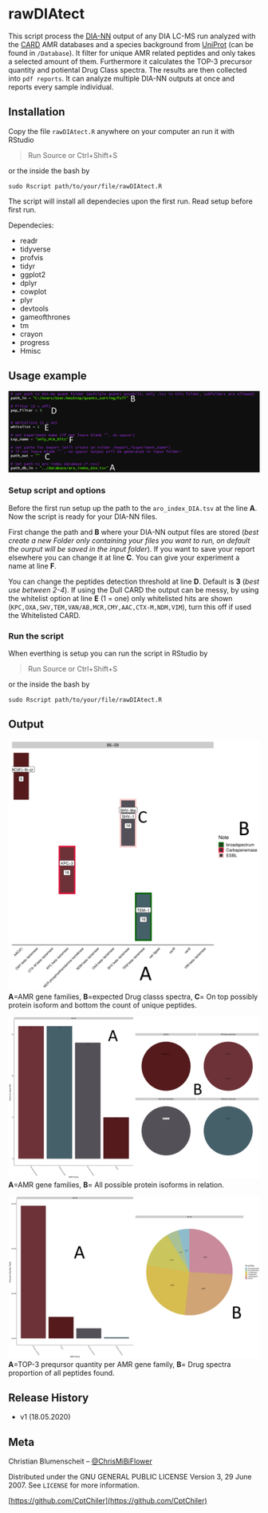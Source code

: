  # rawDIAtect

This script process the [DIA-NN](https://github.com/vdemichev/DiaNN) output of any DIA LC-MS run analyzed with the [CARD](https://card.mcmaster.ca/) AMR databases and a species background from [UniProt](https://www.uniprot.org/) (can be found in ``/Database``). It filter for unique AMR related peptides and only takes a selected amount of them. Furthermore it calculates the TOP-3 precursor quantity and potiental Drug Class spectra. The results are then collected into ``pdf reports``. It can analyze multiple DIA-NN outputs at once and reports every sample individual.  

## Installation

Copy the file ``rawDIAtect.R`` anywhere on your computer an run it with RStudio 
> Run Source or Ctrl+Shift+S
 
 or the inside the bash by 
```
sudo Rscript path/to/your/file/rawDIAtect.R
```
The script will install all dependecies upon the first run. Read setup before first run.

Dependecies:
 - readr
 - tidyverse
 - profvis
 - tidyr
 - ggplot2
 - dplyr
 - cowplot
 - plyr
 - devtools
 - gameofthrones
 - tm
 - crayon
 - progress
 - Hmisc

## Usage example

![options.PNG](https://github.com/CptChiler/rawDIAtect/blob/master/readme_png/options.PNG)

### Setup script and options
Before the first run setup up the path to the ``aro_index_DIA.tsv``  at the line **A**. Now the script is ready for your DIA-NN files. 

First change the path and **B** where your DIA-NN output files are stored (*best create a new Folder only containing your files you want to run, on default the ourput will be saved in the input folder*). If you want to save your report elsewhere you can change it at line **C**. You can give your experiment a name at line **F**.

You can change the peptides detection threshold at line **D**. Default is **3** (*best use between 2-4*). If using the Dull CARD the output can be messy, by using the whitelist option at line **E** (1 = one) only whitelisted hits are shown (``KPC,OXA,SHV,TEM,VAN/AB,MCR,CMY,AAC,CTX-M,NDM,VIM``), turn this off if used the Whitelisted CARD.

### Run the script
When everthing is setup you can run the script in RStudio by 
> Run Source or Ctrl+Shift+S

or the inside the bash by 
```
sudo Rscript path/to/your/file/rawDIAtect.R
```
## Output

![Main-Page](https://github.com/CptChiler/rawDIAtect/blob/master/readme_png/86-09_main_page.png )
**A**=AMR gene families, **B**=expected Drug classs spectra, **C**= On top possibly protein isoform and bottom the count of unique peptides.

![Details-1](https://github.com/CptChiler/rawDIAtect/blob/master/readme_png/86-09_overview_page.png)
**A**=AMR gene families, **B**= All possible protein isoforms in relation.

![Details-2](https://github.com/CptChiler/rawDIAtect/blob/master/readme_png/86-09_PQ_top3.png)
**A**=TOP-3 preqursor quantity per AMR gene family, **B**= Drug spectra proportion of all peptides found.

## Release History

* v1 (18.05.2020)

## Meta

Christian Blumenscheit – [@ChrisMiBiFlower](https://twitter.com/chrismibiflower)

Distributed under the GNU GENERAL PUBLIC LICENSE Version 3, 29 June 2007. See ``LICENSE`` for more information.

[https://github.com/CptChiler](https://github.com/CptChiler)

